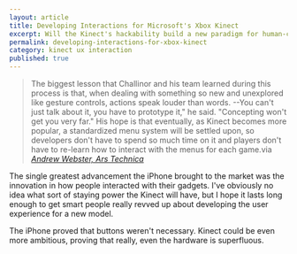 ```yaml
---
layout: article
title: Developing Interactions for Microsoft's Xbox Kinect
excerpt: Will the Kinect's hackability build a new paradigm for human-computer interaction?
permalink: developing-interactions-for-xbox-kinect
category: kinect ux interaction
published: true
---
```


> The biggest lesson that Challinor and his team learned during this process is that, when dealing with something so new and unexplored like gesture controls, actions speak louder than words. --You can't just talk about it, you have to prototype it," he said. "Concepting won't get you very far." His hope is that eventually, as Kinect becomes more popular, a standardized menu system will be settled upon, so developers don't have to spend so much time on it and players don't have to re-learn how to interact with the menus for each game.via 
> <cite>[Andrew Webster, Ars Technica][1]</cite>

The single greatest advancement the iPhone brought to the market was the innovation in how people interacted with their gadgets. I've obviously no idea what sort of staying power the Kinect will have, but I hope it lasts long enough to get smart people really revved up about developing the user experience for a new model.

The iPhone proved that buttons weren't necessary. Kinect could be even more ambitious, proving that really, even the hardware is superfluous.

 [1]: http://arstechnica.com/gaming/news/2010/11/the-kinect-effect-how-harmonix-mastered-dance-centrals-menus.ars
